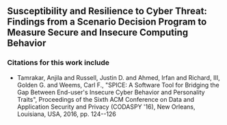 ## Susceptibility and Resilience to Cyber Threat: Findings from a Scenario Decision Program to Measure Secure and Insecure Computing Behavior

### Citations for this work include

- Tamrakar, Anjila and Russell, Justin D. and Ahmed, Irfan and Richard, III, Golden G. and Weems, Carl F., 
"SPICE: A Software Tool for Bridging the Gap Between End-user's Insecure Cyber Behavior and Personality Traits", 
Proceedings of the Sixth ACM Conference on Data and Application Security and Privacy (CODASPY '16),
New Orleans, Louisiana, USA, 2016, pp. 124--126